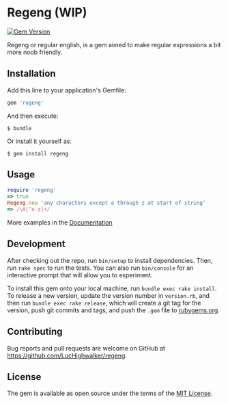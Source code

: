 # Regeng (WIP)

[![Gem Version](https://badge.fury.io/rb/regeng.svg)](https://badge.fury.io/rb/regeng)

Regeng or regular english, is a gem aimed to make regular expressions a bit more noob friendly.

## Installation

Add this line to your application's Gemfile:

```ruby
gem 'regeng'
```

And then execute:

    $ bundle

Or install it yourself as:

    $ gem install regeng

## Usage

```ruby
require 'regeng'
=> true
Regeng.new 'any characters except e through z at start of string'
=> /\A[^e-z]+/
```

More examples in the [Documentation](https://luchighwalker.github.io/regeng/#/?id=usage)

## Development

After checking out the repo, run `bin/setup` to install dependencies. Then, run `rake spec` to run the tests. You can also run `bin/console` for an interactive prompt that will allow you to experiment.

To install this gem onto your local machine, run `bundle exec rake install`. To release a new version, update the version number in `version.rb`, and then run `bundle exec rake release`, which will create a git tag for the version, push git commits and tags, and push the `.gem` file to [rubygems.org](https://rubygems.org).

## Contributing

Bug reports and pull requests are welcome on GitHub at https://github.com/LucHighwalker/regeng.

## License

The gem is available as open source under the terms of the [MIT License](https://opensource.org/licenses/MIT).
